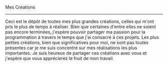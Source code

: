Mes Créations

--------------------------------------------------------------

Ceci est le dépôt de toutes mes plus grandes créations, celles qui m'ont pris le plus de temps à réaliser. Bien que certaines d'entre elles ne soient pas encore terminées, j'espère pouvoir partager ma passion pour la programmation à travers le temps que j'ai consacré à ces projets. Les plus petites créations, bien que significatives pour moi, ne sont pas toutes présentes car je me suis concentré sur mes réalisations les plus importantes. Je suis heureux de partager ces créations avec vous et j'espère que vous apprécierez le fruit de mon travail.

